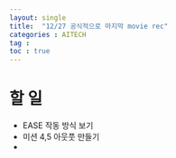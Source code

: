 ```yaml
---
layout: single
title:  "12/27 공식적으로 마지막 movie rec"
categories : AITECH
tag : 
toc : true
---
```


# 할 일

- EASE 작동 방식 보기
- 미션 4,5 아웃풋 만들기
- 